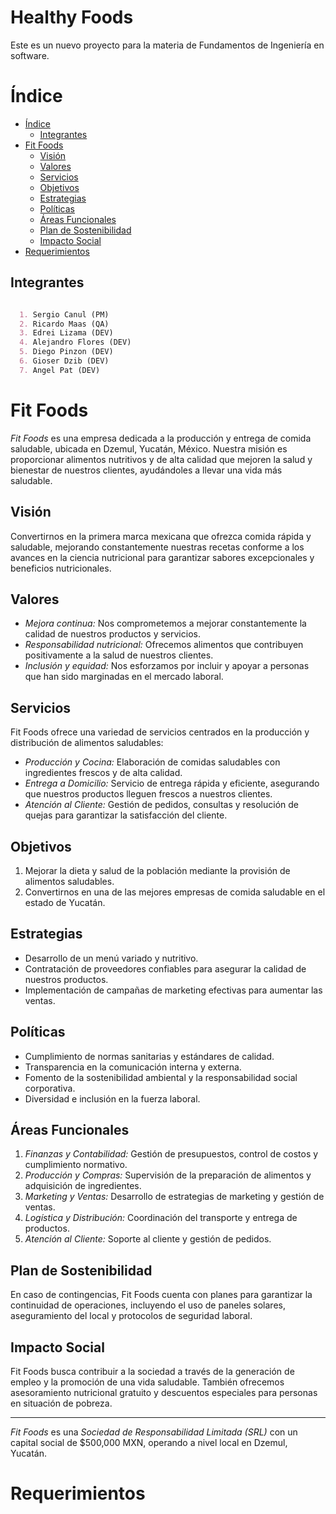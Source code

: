 <h1 aling="center">Healthy Foods</h1>

Este es un nuevo proyecto para la materia de Fundamentos de Ingeniería en software.

# Índice
- [Índice](#índice)
  - [Integrantes](#integrantes)
- [Fit Foods](#fit-foods)
  - [Visión](#visión)
  - [Valores](#valores)
  - [Servicios](#servicios)
  - [Objetivos](#objetivos)
  - [Estrategias](#estrategias)
  - [Políticas](#políticas)
  - [Áreas Funcionales](#áreas-funcionales)
  - [Plan de Sostenibilidad](#plan-de-sostenibilidad)
  - [Impacto Social](#impacto-social)
- [Requerimientos](#requerimientos)

## Integrantes

```md

  1. Sergio Canul (PM)
  2. Ricardo Maas (QA)
  3. Edrei Lizama (DEV)
  4. Alejandro Flores (DEV)
  5. Diego Pinzon (DEV)
  6. Gioser Dzib (DEV)
  7. Angel Pat (DEV)

```

# Fit Foods

*Fit Foods* es una empresa dedicada a la producción y entrega de comida saludable, ubicada en Dzemul, Yucatán, México. Nuestra misión es proporcionar alimentos nutritivos y de alta calidad que mejoren la salud y bienestar de nuestros clientes, ayudándoles a llevar una vida más saludable.

## Visión

Convertirnos en la primera marca mexicana que ofrezca comida rápida y saludable, mejorando constantemente nuestras recetas conforme a los avances en la ciencia nutricional para garantizar sabores excepcionales y beneficios nutricionales.

## Valores

- *Mejora continua:* Nos comprometemos a mejorar constantemente la calidad de nuestros productos y servicios.
- *Responsabilidad nutricional:* Ofrecemos alimentos que contribuyen positivamente a la salud de nuestros clientes.
- *Inclusión y equidad:* Nos esforzamos por incluir y apoyar a personas que han sido marginadas en el mercado laboral.

## Servicios

Fit Foods ofrece una variedad de servicios centrados en la producción y distribución de alimentos saludables:

- *Producción y Cocina:* Elaboración de comidas saludables con ingredientes frescos y de alta calidad.
- *Entrega a Domicilio:* Servicio de entrega rápida y eficiente, asegurando que nuestros productos lleguen frescos a nuestros clientes.
- *Atención al Cliente:* Gestión de pedidos, consultas y resolución de quejas para garantizar la satisfacción del cliente.

## Objetivos

1. Mejorar la dieta y salud de la población mediante la provisión de alimentos saludables.
2. Convertirnos en una de las mejores empresas de comida saludable en el estado de Yucatán.

## Estrategias

- Desarrollo de un menú variado y nutritivo.
- Contratación de proveedores confiables para asegurar la calidad de nuestros productos.
- Implementación de campañas de marketing efectivas para aumentar las ventas.

## Políticas

- Cumplimiento de normas sanitarias y estándares de calidad.
- Transparencia en la comunicación interna y externa.
- Fomento de la sostenibilidad ambiental y la responsabilidad social corporativa.
- Diversidad e inclusión en la fuerza laboral.

## Áreas Funcionales

1. *Finanzas y Contabilidad:* Gestión de presupuestos, control de costos y cumplimiento normativo.
2. *Producción y Compras:* Supervisión de la preparación de alimentos y adquisición de ingredientes.
3. *Marketing y Ventas:* Desarrollo de estrategias de marketing y gestión de ventas.
4. *Logística y Distribución:* Coordinación del transporte y entrega de productos.
5. *Atención al Cliente:* Soporte al cliente y gestión de pedidos.

## Plan de Sostenibilidad

En caso de contingencias, Fit Foods cuenta con planes para garantizar la continuidad de operaciones, incluyendo el uso de paneles solares, aseguramiento del local y protocolos de seguridad laboral.

## Impacto Social

Fit Foods busca contribuir a la sociedad a través de la generación de empleo y la promoción de una vida saludable. También ofrecemos asesoramiento nutricional gratuito y descuentos especiales para personas en situación de pobreza.

---

*Fit Foods* es una *Sociedad de Responsabilidad Limitada (SRL)* con un capital social de $500,000 MXN, operando a nivel local en Dzemul, Yucatán.


# Requerimientos